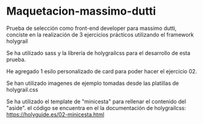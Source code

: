 # Maquetacion-massimo-dutti

Prueba de selección como front-end developer para massimo dutti, conciste en la realización de 3 ejercicios prácticos utilizando el framework holygrail

Se ha utilizado sass y la librería de holygrailcss para el desarrollo de esta prueba.

He agregado 1 esilo personalizado de card para poder hacer el ejercicio 02.

Se han utilizado imagenes de ejemplo tomadas desde las platillas de holygrail.css

Se ha utilizado el template de "minicesta" para rellenar el contenido del "aside". el código se encuentra en el la documentación de holygrailcss: https://holyguide.es/02-minicesta.html
